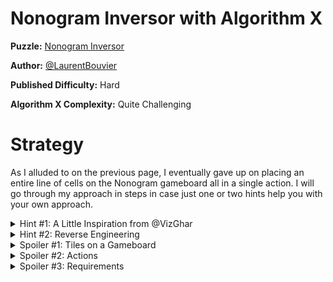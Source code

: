 # Nonogram Inversor with Algorithm X

__Puzzle:__ [Nonogram Inversor](https://www.codingame.com/training/hard/nonogram-inversor)

__Author:__ [@LaurentBouvier](https://www.codingame.com/profile/6061d439c21bc69dacb351d2dae6ccda742965)

__Published Difficulty:__ Hard

__Algorithm X Complexity:__ Quite Challenging


# Strategy

As I alluded to on the previous page, I eventually gave up on placing an entire line of cells on the Nonogram gameboard all in a single action. I will go through my approach in steps in case just one or two hints help you with your own approach.

<details>
<summary>Hint #1: A Little Inspiration from @VizGhar</summary>

In a Discord message, [@VizGhar](https://www.codingame.com/profile/c152bee9fe8dc90ac4f6b84505b59ebb9086993) said to me:

>My actions are:
>placing whole lines vertically/horizontally marking those spaces for half a point
>Placing empty spaces for full point

Although I don’t use “points”, his idea of 1/2 points and full points led me to my eventual solution, which I think feels very elegant, __primarily__ because of his points idea.

</details>


<details>
<summary>Hint #2: Reverse Engineering</summary>

To understand how I set up my Algorithm X matrix, consider the followign debug output for __Test Case 1 - Dog__:

```
len(actions)=65
len(requirements)=63
len(me_requirements)=6
```

</details>

<details>
<summary>Spoiler #1: Tiles on a Gameboard</summary>

Fill the entire gameboard by placing groups of black cells or 1 x 1 white space cells on the gameboard.

</details>

<details>
<summary>Spoiler #2: Actions</summary>

* place segment
* place white space

</details>

<details>
<summary>Spoiler #3: Requirements</summary>

* All cells must be covered horizontally.
* All cells must be covered veritcally.
* All segments must be placed on the gameboard.

</details>
